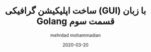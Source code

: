 ---
layout: post
title: ساخت اپلیکیشن گرافیکی (GUI) با زبان Golang قسمت سوم
date: 2020-03-20
description: توی این قسمت میخوایم در مورد اسکرین About و پکیج sound که داخل قسمت قبلی معرفیش کردیم و ازش استفاده کردیم صحبت کنیم.
tags: golang
categories: golang
lang: persian
author: mehrdad mohammadian
redirect: https://virgool.io/@mehrdad.dev/golang-gui-3-cvl4cf3d3tqo
---